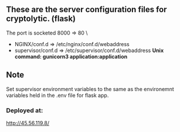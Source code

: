 ## These are the server configuration files for cryptolytic. (flask)
The port is socketed 8000 => 80 \
- NGINX/conf.d => /etc/nginx/conf.d/webaddress
- supervisor/conf.d => /etc/supervisor/conf.d/webaddress
**Unix command: gunicorn3 application:application**

## Note
Set supervisor environment variables to the same as the environemnt variables
held in the .env file for flask app.

### Deployed at:
http://45.56.119.8/
